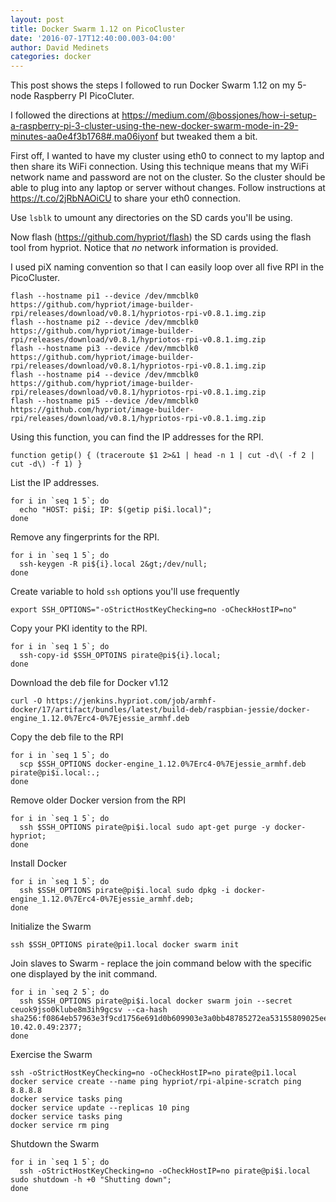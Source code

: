 ```yaml
---
layout: post
title: Docker Swarm 1.12 on PicoCluster
date: '2016-07-17T12:40:00.003-04:00'
author: David Medinets
categories: docker
---
```


This post shows the steps I followed to run Docker Swarm 1.12 on my 5-node Raspberry PI PicoCluter.


I followed the directions at https://medium.com/@bossjones/how-i-setup-a-raspberry-pi-3-cluster-using-the-new-docker-swarm-mode-in-29-minutes-aa0e4f3b1768#.ma06iyonf but tweaked them a bit.

First off, I wanted to have my cluster using eth0 to connect to my laptop and then share its WiFi connection. Using this technique means that my WiFi network name and password are not on the cluster. So the cluster should be able to plug into any laptop or server without changes. Follow instructions at https://t.co/2jRbNAOiCU to share your eth0 connection.

Use `lsblk` to umount any directories on the SD cards you'll be using.

Now flash (https://github.com/hypriot/flash) the SD cards using the flash tool from hypriot. Notice that *no* network information is provided.

I used piX naming convention so that I can easily loop over all five RPI in the PicoCluster.

```
flash --hostname pi1 --device /dev/mmcblk0 https://github.com/hypriot/image-builder-rpi/releases/download/v0.8.1/hypriotos-rpi-v0.8.1.img.zip
flash --hostname pi2 --device /dev/mmcblk0 https://github.com/hypriot/image-builder-rpi/releases/download/v0.8.1/hypriotos-rpi-v0.8.1.img.zip
flash --hostname pi3 --device /dev/mmcblk0 https://github.com/hypriot/image-builder-rpi/releases/download/v0.8.1/hypriotos-rpi-v0.8.1.img.zip
flash --hostname pi4 --device /dev/mmcblk0 https://github.com/hypriot/image-builder-rpi/releases/download/v0.8.1/hypriotos-rpi-v0.8.1.img.zip
flash --hostname pi5 --device /dev/mmcblk0 https://github.com/hypriot/image-builder-rpi/releases/download/v0.8.1/hypriotos-rpi-v0.8.1.img.zip
```

Using this function, you can find the IP addresses for the RPI.

```
function getip() { (traceroute $1 2>&1 | head -n 1 | cut -d\( -f 2 | cut -d\) -f 1) }
```

List the IP addresses.

```
for i in `seq 1 5`; do 
  echo "HOST: pi$i; IP: $(getip pi$i.local)"; 
done
```

Remove any fingerprints for the RPI.

```
for i in `seq 1 5`; do
  ssh-keygen -R pi${i}.local 2&gt;/dev/null; 
done
```

Create variable to hold `ssh` options you'll use frequently

```
export SSH_OPTIONS="-oStrictHostKeyChecking=no -oCheckHostIP=no"
```

Copy your PKI identity to the RPI.

```
for i in `seq 1 5`; do 
  ssh-copy-id $SSH_OPTOINS pirate@pi${i}.local; 
done
```

Download the deb file for Docker v1.12

```
curl -O https://jenkins.hypriot.com/job/armhf-docker/17/artifact/bundles/latest/build-deb/raspbian-jessie/docker-engine_1.12.0%7Erc4-0%7Ejessie_armhf.deb
```

Copy the deb file to the RPI

```
for i in `seq 1 5`; do 
  scp $SSH_OPTIONS docker-engine_1.12.0%7Erc4-0%7Ejessie_armhf.deb pirate@pi$i.local:.; 
done
```

Remove older Docker version from the RPI

```
for i in `seq 1 5`; do 
  ssh $SSH_OPTIONS pirate@pi$i.local sudo apt-get purge -y docker-hypriot; 
done
```

Install Docker

```
for i in `seq 1 5`; do 
  ssh $SSH_OPTIONS pirate@pi$i.local sudo dpkg -i docker-engine_1.12.0%7Erc4-0%7Ejessie_armhf.deb; 
done
```

Initialize the Swarm

```
ssh $SSH_OPTIONS pirate@pi1.local docker swarm init
```

Join slaves to Swarm - replace the join command below with the specific one displayed by the init command.


```
for i in `seq 2 5`; do 
  ssh $SSH_OPTIONS pirate@pi$i.local docker swarm join --secret ceuok9jso0klube8m3ih9gcsv --ca-hash sha256:f0864eb57963e3f9cd1756e691d0b609903e3a0bb48785272ea53155809025ee 10.42.0.49:2377;
done
```

Exercise the Swarm

```
ssh -oStrictHostKeyChecking=no -oCheckHostIP=no pirate@pi1.local
docker service create --name ping hypriot/rpi-alpine-scratch ping 8.8.8.8
docker service tasks ping
docker service update --replicas 10 ping
docker service tasks ping
docker service rm ping
```

Shutdown the Swarm

```
for i in `seq 1 5`; do 
  ssh -oStrictHostKeyChecking=no -oCheckHostIP=no pirate@pi$i.local sudo shutdown -h +0 "Shutting down"; 
done
```
